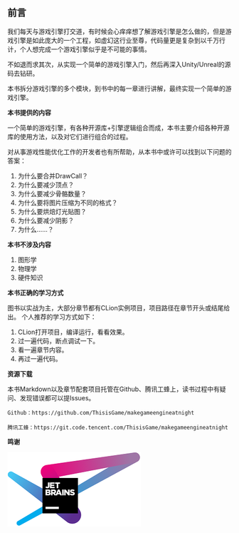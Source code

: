 ## 前言

我们每天与游戏引擎打交道，有时候会心痒痒想了解游戏引擎是怎么做的，但是游戏引擎是如此庞大的一个工程，如虚幻这行业至尊，代码量更是复杂到以千万行计，个人想完成一个游戏引擎似乎是不可能的事情。

不如退而求其次，从实现一个简单的游戏引擎入门，然后再深入Unity/Unreal的源码去钻研。

本书拆分游戏引擎的多个模块，到书中的每一章进行讲解，最终实现一个简单的游戏引擎。

**本书提供的内容**

一个简单的游戏引擎，有各种开源库+引擎逻辑组合而成，本书主要介绍各种开源库的使用方法，以及对它们进行组合的过程。

对从事游戏性能优化工作的开发者也有所帮助，从本书中或许可以找到以下问题的答案：

1. 为什么要合并DrawCall？
2. 为什么要减少顶点？
3. 为什么要减少骨骼数量？
4. 为什么要将图片压缩为不同的格式？
5. 为什么要烘焙灯光贴图？
6. 为什么要减少阴影？
7. 为什么……？


**本书不涉及内容**

1. 图形学
2. 物理学
3. 硬件知识



**本书正确的学习方式**

图书以实战为主，大部分章节都有CLion实例项目，项目路径在章节开头或结尾给出。
个人推荐的学习方式如下：
1. CLion打开项目，编译运行，看看效果。
2. 过一遍代码，断点调试一下。
3. 看一遍章节内容。
4. 再过一遍代码。

**资源下载**

本书Markdown以及章节配套项目托管在Github、腾讯工蜂上，读书过程中有疑问、发现错误都可以提Issues。

    Github：https://github.com/ThisisGame/makegameengineatnight

    腾讯工蜂：https://git.code.tencent.com/ThisisGame/makegameengineatnight

**鸣谢**

[![CLion](../imgs/readme/jetbrains-variant-4.png "CLion")](https://jb.gg/OpenSource)